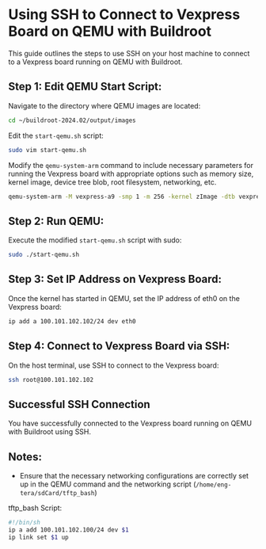 # Using SSH to Connect to Vexpress Board on QEMU with Buildroot

This guide outlines the steps to use SSH on your host machine to connect to a Vexpress board running on QEMU with Buildroot.

## Step 1: Edit QEMU Start Script:

Navigate to the directory where QEMU images are located:

```bash
cd ~/buildroot-2024.02/output/images
```
Edit the `start-qemu.sh` script:

```bash
sudo vim start-qemu.sh
```
Modify the `qemu-system-arm` command to include necessary parameters for running the Vexpress board with appropriate options such as memory size, kernel image, device tree blob, root filesystem, networking, etc.

```bash
qemu-system-arm -M vexpress-a9 -smp 1 -m 256 -kernel zImage -dtb vexpress-v2p-ca9.dtb -drive file=rootfs.ext2,if=sd,format=raw -append "console=ttyAMA0,115200 rootwait root=/dev/mmcblk0" -net nic,model=lan9118 -net tap,script=/home/eng-tera/sdCard/tftp_bash
```

## Step 2: Run QEMU:

Execute the modified `start-qemu.sh` script with sudo:

```bash
sudo ./start-qemu.sh
```

## Step 3: Set IP Address on Vexpress Board:

Once the kernel has started in QEMU, set the IP address of eth0 on the Vexpress board:

```bash
ip add a 100.101.102.102/24 dev eth0
```

## Step 4: Connect to Vexpress Board via SSH:

On the host terminal, use SSH to connect to the Vexpress board:

```bash
ssh root@100.101.102.102
```

## Successful SSH Connection

You have successfully connected to the Vexpress board running on QEMU with Buildroot using SSH.

## Notes:

- Ensure that the necessary networking configurations are correctly set up in the QEMU command and the networking script (`/home/eng-tera/sdCard/tftp_bash`)

tftp_bash Script:
```bash
#!/bin/sh
ip a add 100.101.102.100/24 dev $1
ip link set $1 up
```
